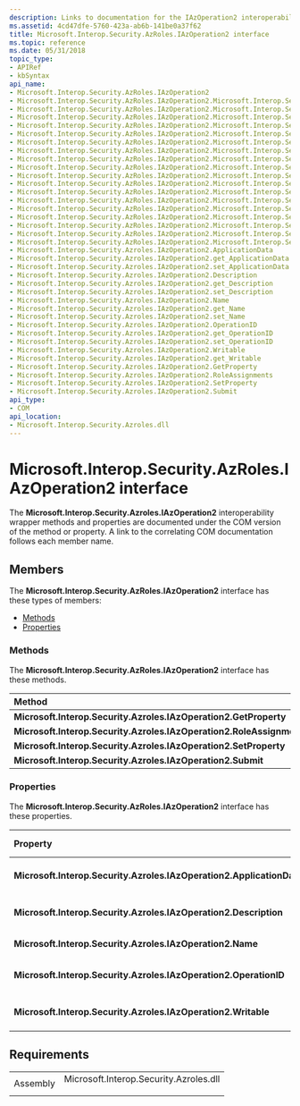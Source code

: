 ```yaml
---
description: Links to documentation for the IAzOperation2 interoperability wrapper methods and properties.
ms.assetid: 4cd47dfe-5760-423a-ab6b-141be0a37f62
title: Microsoft.Interop.Security.AzRoles.IAzOperation2 interface
ms.topic: reference
ms.date: 05/31/2018
topic_type: 
- APIRef
- kbSyntax
api_name: 
- Microsoft.Interop.Security.AzRoles.IAzOperation2
- Microsoft.Interop.Security.AzRoles.IAzOperation2.Microsoft.Interop.Security.Azroles.IAzOperation2.GetProperty
- Microsoft.Interop.Security.AzRoles.IAzOperation2.Microsoft.Interop.Security.Azroles.IAzOperation2.RoleAssignments
- Microsoft.Interop.Security.AzRoles.IAzOperation2.Microsoft.Interop.Security.Azroles.IAzOperation2.SetProperty
- Microsoft.Interop.Security.AzRoles.IAzOperation2.Microsoft.Interop.Security.Azroles.IAzOperation2.Submit
- Microsoft.Interop.Security.AzRoles.IAzOperation2.Microsoft.Interop.Security.Azroles.IAzOperation2.ApplicationData
- Microsoft.Interop.Security.AzRoles.IAzOperation2.Microsoft.Interop.Security.Azroles.IAzOperation2.get_ApplicationData
- Microsoft.Interop.Security.AzRoles.IAzOperation2.Microsoft.Interop.Security.Azroles.IAzOperation2.set_ApplicationData
- Microsoft.Interop.Security.AzRoles.IAzOperation2.Microsoft.Interop.Security.Azroles.IAzOperation2.Description
- Microsoft.Interop.Security.AzRoles.IAzOperation2.Microsoft.Interop.Security.Azroles.IAzOperation2.get_Description
- Microsoft.Interop.Security.AzRoles.IAzOperation2.Microsoft.Interop.Security.Azroles.IAzOperation2.set_Description
- Microsoft.Interop.Security.AzRoles.IAzOperation2.Microsoft.Interop.Security.Azroles.IAzOperation2.Name
- Microsoft.Interop.Security.AzRoles.IAzOperation2.Microsoft.Interop.Security.Azroles.IAzOperation2.get_Name
- Microsoft.Interop.Security.AzRoles.IAzOperation2.Microsoft.Interop.Security.Azroles.IAzOperation2.set_Name
- Microsoft.Interop.Security.AzRoles.IAzOperation2.Microsoft.Interop.Security.Azroles.IAzOperation2.OperationID
- Microsoft.Interop.Security.AzRoles.IAzOperation2.Microsoft.Interop.Security.Azroles.IAzOperation2.get_OperationID
- Microsoft.Interop.Security.AzRoles.IAzOperation2.Microsoft.Interop.Security.Azroles.IAzOperation2.set_OperationID
- Microsoft.Interop.Security.AzRoles.IAzOperation2.Microsoft.Interop.Security.Azroles.IAzOperation2.Writable
- Microsoft.Interop.Security.AzRoles.IAzOperation2.Microsoft.Interop.Security.Azroles.IAzOperation2.get_Writable
- Microsoft.Interop.Security.Azroles.IAzOperation2.ApplicationData
- Microsoft.Interop.Security.Azroles.IAzOperation2.get_ApplicationData
- Microsoft.Interop.Security.Azroles.IAzOperation2.set_ApplicationData
- Microsoft.Interop.Security.Azroles.IAzOperation2.Description
- Microsoft.Interop.Security.Azroles.IAzOperation2.get_Description
- Microsoft.Interop.Security.Azroles.IAzOperation2.set_Description
- Microsoft.Interop.Security.Azroles.IAzOperation2.Name
- Microsoft.Interop.Security.Azroles.IAzOperation2.get_Name
- Microsoft.Interop.Security.Azroles.IAzOperation2.set_Name
- Microsoft.Interop.Security.Azroles.IAzOperation2.OperationID
- Microsoft.Interop.Security.Azroles.IAzOperation2.get_OperationID
- Microsoft.Interop.Security.Azroles.IAzOperation2.set_OperationID
- Microsoft.Interop.Security.Azroles.IAzOperation2.Writable
- Microsoft.Interop.Security.Azroles.IAzOperation2.get_Writable
- Microsoft.Interop.Security.Azroles.IAzOperation2.GetProperty
- Microsoft.Interop.Security.Azroles.IAzOperation2.RoleAssignments
- Microsoft.Interop.Security.Azroles.IAzOperation2.SetProperty
- Microsoft.Interop.Security.Azroles.IAzOperation2.Submit
api_type: 
- COM
api_location: 
- Microsoft.Interop.Security.Azroles.dll
---
```


# Microsoft.Interop.Security.AzRoles.IAzOperation2 interface

The **Microsoft.Interop.Security.Azroles.IAzOperation2** interoperability wrapper methods and properties are documented under the COM version of the method or property. A link to the correlating COM documentation follows each member name.

## Members

The **Microsoft.Interop.Security.AzRoles.IAzOperation2** interface has these types of members:

-   [Methods](#methods)
-   [Properties](#properties)

### Methods

The **Microsoft.Interop.Security.AzRoles.IAzOperation2** interface has these methods.



| Method                                                               | Description                                                                               |
|:---------------------------------------------------------------------|:------------------------------------------------------------------------------------------|
| **Microsoft.Interop.Security.Azroles.IAzOperation2.GetProperty**     | [**IAzOperation::GetProperty**](/windows/desktop/api/Azroles/nf-azroles-iazoperation-getproperty)<br/>                  |
| **Microsoft.Interop.Security.Azroles.IAzOperation2.RoleAssignments** | [**IAzOperation2::RoleAssignments**](/windows/desktop/api/Azroles/nf-azroles-iazoperation2-roleassignments)<br/> |
| **Microsoft.Interop.Security.Azroles.IAzOperation2.SetProperty**     | [**IAzOperation::SetProperty**](/windows/desktop/api/Azroles/nf-azroles-iazoperation-setproperty)<br/>                  |
| **Microsoft.Interop.Security.Azroles.IAzOperation2.Submit**          | [**IAzOperation::Submit**](/windows/desktop/api/Azroles/nf-azroles-iazoperation-submit)<br/>                            |



 

### Properties

The **Microsoft.Interop.Security.AzRoles.IAzOperation2** interface has these properties.



| Property                                                                        | Access type           | Description                                                                                 |
|:--------------------------------------------------------------------------------|:----------------------|:--------------------------------------------------------------------------------------------|
| **Microsoft.Interop.Security.Azroles.IAzOperation2.ApplicationData**<br/> | Read/write<br/> | [**ApplicationData Property of IAzOperation**](/windows/desktop/api/Azroles/nf-azroles-iazoperation-get_applicationdata)<br/> |
| **Microsoft.Interop.Security.Azroles.IAzOperation2.Description**<br/>     | Read/write<br/> | [**Description Property of IAzOperation**](/windows/desktop/api/Azroles/nf-azroles-iazoperation-get_description)<br/>         |
| **Microsoft.Interop.Security.Azroles.IAzOperation2.Name**<br/>            | Read/write<br/> | [**Name Property of IAzOperation**](/windows/desktop/api/Azroles/nf-azroles-iazoperation-get_name)<br/>                       |
| **Microsoft.Interop.Security.Azroles.IAzOperation2.OperationID**<br/>     | Read/write<br/> | [**OperationID Property of IAzOperation**](/windows/desktop/api/Azroles/nf-azroles-iazoperation-get_operationid)<br/>         |
| **Microsoft.Interop.Security.Azroles.IAzOperation2.Writable**<br/>        | Read-only<br/>  | [**Writable Property of IAzOperation**](/windows/desktop/api/Azroles/nf-azroles-iazoperation-get_writable)<br/>               |



 

## Requirements



|                     |                                                                                                                   |
|---------------------|-------------------------------------------------------------------------------------------------------------------|
| Assembly<br/> | <dl> <dt>Microsoft.Interop.Security.Azroles.dll</dt> </dl> |



 

 




